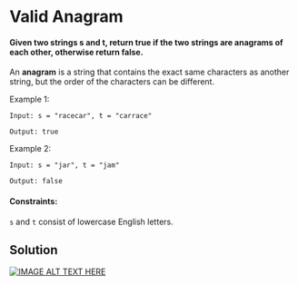 # Valid Anagram

#### Given two strings s and t, return true if the two strings are anagrams of each other, otherwise return false.

An **anagram** is a string that contains the exact same characters as another string, but the order of the characters can be different.

Example 1:
```
Input: s = "racecar", t = "carrace"

Output: true
```

Example 2:
```
Input: s = "jar", t = "jam"

Output: false
```

#### Constraints:

`s` and `t` consist of lowercase English letters.

## Solution
[![IMAGE ALT TEXT HERE](https://img.youtube.com/vi/9UtInBqnCgA/0.jpg)](https://www.youtube.com/watch?v=9UtInBqnCgA)
